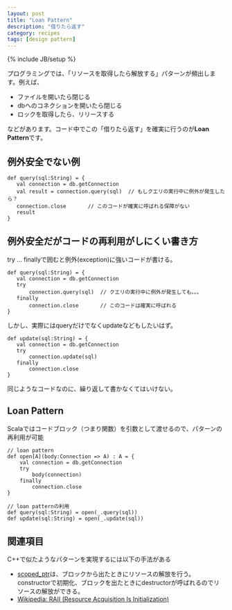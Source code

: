 ```yaml
---
layout: post
title: "Loan Pattern"
description: "借りたら返す"
category: recipes
tags: [design pattern]
---
```

{% include JB/setup %}


プログラミングでは、「リソースを取得したら解放する」パターンが頻出します。例えば、

* ファイルを開いたら閉じる
* dbへのコネクションを開いたら閉じる
* ロックを取得したら、リリースする

などがあります。コード中でこの「借りたら返す」を確実に行うのが**Loan Pattern**です。

## 例外安全でない例

	def query(sql:String) = {
	   val connection = db.getConnection
	   val result = connection.query(sql)  // もしクエリの実行中に例外が発生したら？
	   connection.close       // このコードが確実に呼ばれる保障がない
	   result
	}

## 例外安全だがコードの再利用がしにくい書き方

try ... finallyで囲むと例外(exception)に強いコードが書ける。

	def query(sql:String) = {
	   val connection = db.getConnection
	   try 
		   connection.query(sql)  // クエリの実行中に例外が発生しても。。。
	   finally	   
		   connection.close       // このコードは確実に呼ばれる
	}

しかし、実際にはqueryだけでなくupdateなどもしたいはず。

	def update(sql:String) = {
	   val connection = db.getConnection
	   try 
		   connection.update(sql)  
	   finally	   
		   connection.close       
	}

同じようなコードなのに、繰り返して書かなくてはいけない。

## Loan Pattern

Scalaではコードブロック（つまり関数）を引数として渡せるので、パターンの再利用が可能

	// loan pattern
	def open[A](body:Connection => A) : A = {
		val connection = db.getConnection
		try 
			body(connection)
		finally 
			connection.close
	}

	// loan patternの利用
	def query(sql:String) = open(_.query(sql))
	def update(sql:String) = open(_.update(sql))


## 関連項目

C++で似たようなパターンを実現するには以下の手法がある

* [scoped_ptr](http://www.boost.org/doc/libs/1_39_0/libs/smart_ptr/scoped_ptr.htm)は、ブロックから出たときにリソースの解放を行う。constructorで初期化、ブロックを出たときにdestructorが呼ばれるのでリソースの解放ができる。
* [Wikipedia: RAII (Resource Acquisition Is Initialization)](http://en.wikipedia.org/wiki/Resource_Acquisition_Is_Initialization)




